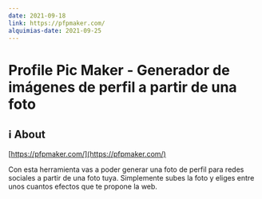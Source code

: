 ```yaml
---
date: 2021-09-18
link: https://pfpmaker.com/
alquimias-date: 2021-09-25
---
```


# Profile Pic Maker - Generador de imágenes de perfil a partir de una foto

## ℹ️ About

[https://pfpmaker.com/](https://pfpmaker.com/)

Con esta herramienta vas a poder generar una foto de perfil para redes sociales a partir de una foto tuya. Simplemente subes la foto y eliges entre unos cuantos efectos que te propone la web.



